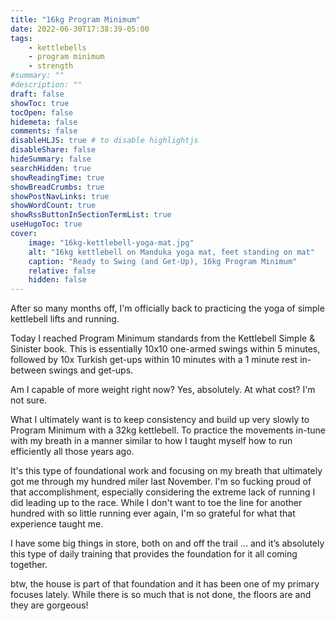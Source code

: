 ```yaml
---
title: "16kg Program Minimum"
date: 2022-06-30T17:38:39-05:00
tags:
    - kettlebells
    - program minimum
    - strength
#summary: ""
#description: ""
draft: false
showToc: true
tocOpen: false
hidemeta: false
comments: false
disableHLJS: true # to disable highlightjs
disableShare: false
hideSummary: false
searchHidden: true
showReadingTime: true
showBreadCrumbs: true
showPostNavLinks: true
showWordCount: true
showRssButtonInSectionTermList: true
useHugoToc: true
cover:
    image: "16kg-kettlebell-yoga-mat.jpg"
    alt: "16kg kettlebell on Manduka yoga mat, feet standing on mat"
    caption: "Ready to Swing (and Get-Up), 16kg Program Minimum"
    relative: false
    hidden: false
---
```


After so many months off, I'm officially back to practicing the yoga of simple kettlebell lifts and running.

Today I reached Program Minimum standards from the Kettlebell Simple & Sinister book. This is essentially 10x10 one-armed swings within 5 minutes, followed by 10x Turkish get-ups within 10 minutes with a 1 minute rest in-between swings and get-ups.

Am I capable of more weight right now? Yes, absolutely. At what cost? I'm not sure.

What I ultimately want is to keep consistency and build up very slowly to Program Minimum with a 32kg kettlebell. To practice the movements in-tune with my breath in a manner similar to how I taught myself how to run efficiently all those years ago.

It's this type of foundational work and focusing on my breath that ultimately got me through my hundred miler last November. I'm so fucking proud of that accomplishment, especially considering the extreme lack of running I did leading up to the race. While I don't want to toe the line for another hundred with so little running ever again, I'm so grateful for what that experience taught me.

I have some big things in store, both on and off the trail … and it’s absolutely this type of daily training that provides the foundation for it all coming together.

btw, the house is part of that foundation and it has been one of my primary focuses lately. While there is so much that is not done, the floors are and they are gorgeous!
